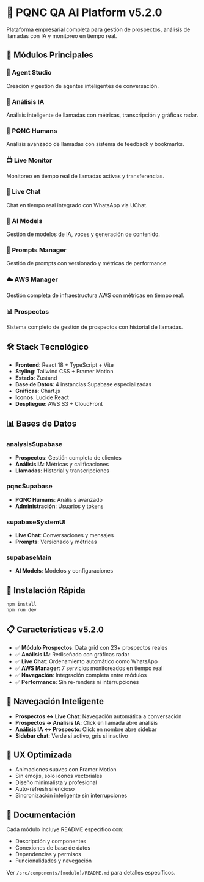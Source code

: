 # 🚀 PQNC QA AI Platform v5.2.0

Plataforma empresarial completa para gestión de prospectos, análisis de llamadas con IA y monitoreo en tiempo real.

## 🎯 Módulos Principales

### 🔧 Agent Studio
Creación y gestión de agentes inteligentes de conversación.

### 🧠 Análisis IA
Análisis inteligente de llamadas con métricas, transcripción y gráficas radar.

### 👥 PQNC Humans
Análisis avanzado de llamadas con sistema de feedback y bookmarks.

### 📺 Live Monitor
Monitoreo en tiempo real de llamadas activas y transferencias.

### 💬 Live Chat
Chat en tiempo real integrado con WhatsApp via UChat.

### 🤖 AI Models
Gestión de modelos de IA, voces y generación de contenido.

### 📝 Prompts Manager
Gestión de prompts con versionado y métricas de performance.

### ☁️ AWS Manager
Gestión completa de infraestructura AWS con métricas en tiempo real.

### 📊 Prospectos
Sistema completo de gestión de prospectos con historial de llamadas.

## 🛠️ Stack Tecnológico

- **Frontend**: React 18 + TypeScript + Vite
- **Styling**: Tailwind CSS + Framer Motion
- **Estado**: Zustand
- **Base de Datos**: 4 instancias Supabase especializadas
- **Gráficas**: Chart.js
- **Iconos**: Lucide React
- **Despliegue**: AWS S3 + CloudFront

## 📊 Bases de Datos

### analysisSupabase
- **Prospectos**: Gestión completa de clientes
- **Análisis IA**: Métricas y calificaciones
- **Llamadas**: Historial y transcripciones

### pqncSupabase  
- **PQNC Humans**: Análisis avanzado
- **Administración**: Usuarios y tokens

### supabaseSystemUI
- **Live Chat**: Conversaciones y mensajes
- **Prompts**: Versionado y métricas

### supabaseMain
- **AI Models**: Modelos y configuraciones

## 🚀 Instalación Rápida

```bash
npm install
npm run dev
```

## 📋 Características v5.2.0

- ✅ **Módulo Prospectos**: Data grid con 23+ prospectos reales
- ✅ **Análisis IA**: Rediseñado con gráficas radar
- ✅ **Live Chat**: Ordenamiento automático como WhatsApp
- ✅ **AWS Manager**: 7 servicios monitoreados en tiempo real
- ✅ **Navegación**: Integración completa entre módulos
- ✅ **Performance**: Sin re-renders ni interrupciones

## 🔗 Navegación Inteligente

- **Prospectos ↔ Live Chat**: Navegación automática a conversación
- **Prospectos → Análisis IA**: Click en llamada abre análisis
- **Análisis IA ↔ Prospecto**: Click en nombre abre sidebar
- **Sidebar chat**: Verde si activo, gris si inactivo

## 🎨 UX Optimizada

- Animaciones suaves con Framer Motion
- Sin emojis, solo iconos vectoriales
- Diseño minimalista y profesional
- Auto-refresh silencioso
- Sincronización inteligente sin interrupciones

## 📄 Documentación

Cada módulo incluye README específico con:
- Descripción y componentes
- Conexiones de base de datos
- Dependencias y permisos
- Funcionalidades y navegación

Ver `/src/components/[modulo]/README.md` para detalles específicos.

